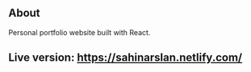 ## About

Personal portfolio website built with React.

## Live version: https://sahinarslan.netlify.com/
